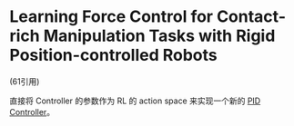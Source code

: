 # Learning Force Control for Contact-rich Manipulation Tasks with Rigid Position-controlled Robots
(61引用)

直接将 Controller 的参数作为 RL 的 action space 来实现一个新的 [PID Controller](./Ref%20-%20PID%20Controller.md)。

